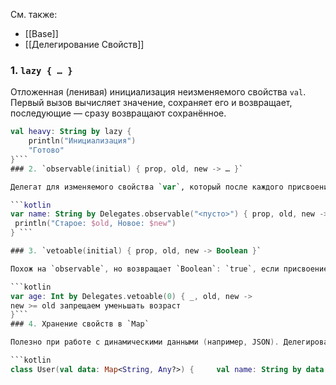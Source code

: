 См. также:  
- [[Base]]  
- [[Делегирование Свойств]]

### 1. `lazy { … }`

  Отложенная (ленивая) инициализация неизменяемого свойства `val`.  
   Первый вызов вычисляет значение, сохраняет его и возвращает, последующие — сразу возвращают сохранённое.
   
   ```kotlin
   val heavy: String by lazy {
       println("Инициализация")
       "Готово"
   }```
### 2. `observable(initial) { prop, old, new -> … }`

Делегат для изменяемого свойства `var`, который после каждого присвоения вызывает переданный обработчик. Позволяет отслеживать изменения и реагировать на них.

 ```kotlin
var name: String by Delegates.observable("<пусто>") { prop, old, new ->
    println("Старое: $old, Новое: $new")
} ```

### 3. `vetoable(initial) { prop, old, new -> Boolean }`

Похож на `observable`, но возвращает `Boolean`: `true`, если присвоение разрешено, и `false`, если надо его отменить.

```kotlin
var age: Int by Delegates.vetoable(0) { _, old, new -> 
new >= old запрещаем уменьшать возраст 
}```
### 4. Хранение свойств в `Map`

Полезно при работе с динамическими данными (например, JSON). Делегирование берёт значения из `Map<String, Any?>`.

```kotlin
class User(val data: Map<String, Any?>) {     val name: String by data    val age: Int     by data } 
```